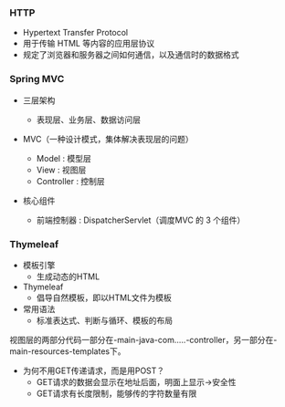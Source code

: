 ### HTTP 

- Hypertext Transfer Protocol
- 用于传输 HTML 等内容的应用层协议
- 规定了浏览器和服务器之间如何通信，以及通信时的数据格式

### Spring MVC

- 三层架构

  - 表现层、业务层、数据访问层

- MVC（一种设计模式，集体解决表现层的问题）

  - Model : 模型层
  - View : 视图层
  - Controller : 控制层

- 核心组件

  - 前端控制器 : DispatcherServlet（调度MVC 的 3 个组件）

  

### Thymeleaf

- 模板引擎
  - 生成动态的HTML
- Thymeleaf
  - 倡导自然模板，即以HTML文件为模板
- 常用语法
  - 标准表达式、判断与循环、模板的布局



视图层的两部分代码一部分在-main-java-com.....-controller，另一部分在-main-resources-templates下。

- 为何不用GET传递请求，而是用POST？
  - GET请求的数据会显示在地址后面，明面上显示->安全性
  - GET请求有长度限制，能够传的字符数量有限



